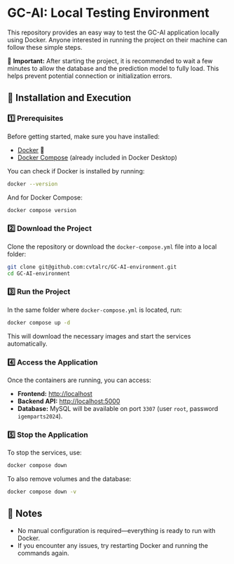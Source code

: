 # GC-AI: Local Testing Environment

This repository provides an easy way to test the GC-AI application locally using Docker. Anyone interested in running the project on their machine can follow these simple steps.

🚨 **Important:** After starting the project, it is recommended to wait a few minutes to allow the database and the prediction model to fully load. This helps prevent potential connection or initialization errors.

## 🚀 Installation and Execution

### 1️⃣ **Prerequisites**
Before getting started, make sure you have installed:
- [Docker](https://www.docker.com/get-started) 🐳
- [Docker Compose](https://docs.docker.com/compose/install/) (already included in Docker Desktop)

You can check if Docker is installed by running:
```sh
docker --version
```
And for Docker Compose:
```sh
docker compose version
```

### 2️⃣ **Download the Project**
Clone the repository or download the `docker-compose.yml` file into a local folder:
```sh
git clone git@github.com:cvtalrc/GC-AI-environment.git
cd GC-AI-environment
```

### 3️⃣ **Run the Project**
In the same folder where `docker-compose.yml` is located, run:
```sh
docker compose up -d
```
This will download the necessary images and start the services automatically.

### 4️⃣ **Access the Application**
Once the containers are running, you can access:
- **Frontend:** [http://localhost](http://localhost)
- **Backend API:** [http://localhost:5000](http://localhost:5000)
- **Database:** MySQL will be available on port `3307` (user `root`, password `igemparts2024`).

### 5️⃣ **Stop the Application**
To stop the services, use:
```sh
docker compose down
```
To also remove volumes and the database:
```sh
docker compose down -v
```

## 📌 Notes
- No manual configuration is required—everything is ready to run with Docker.
- If you encounter any issues, try restarting Docker and running the commands again.

